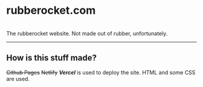 <h1>rubberocket.com</h1>

<br>
The rubberocket website. Not made out of rubber, unfortunately.
<br>
<hr>
<h2>How is this stuff made?</h2>
<strike>Github Pages</strike> <strike>Netlify</strike> <em><strong>Vercel</strong></em> is used to deploy the site. HTML and some CSS are used.
